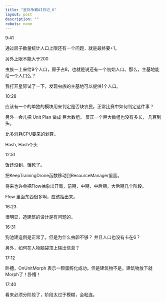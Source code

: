 ```yaml
---
title: "星际争霸AI日记_6"
layout: post
description: ""
robots: none
---
```


9:41

通过房子数量统计人口上限还有一个问题，就是最终要+1。

另外上限不能大于200

虫族一上来给9个人口，房子占8，也就是说还有一个初始人口。那么，主基地能给一个人口么？

我打开星际试了一下，发现虫族的主基地可以提供1个人口。

10:28

应该有一个的单独的模块用来判定是否缺农民。正常比赛中如何判定这件事？

另外一会儿把 Unit Plan 做成 巨大数组。 反正一个巨大数组也没有多长， 几百到头。

比多消耗CPU要来的划算。

Hash, Hash个头

12:51

饭还没到，饿死了。

把KeepTrainingDrone函数移动到ResourceManager里面。

将来也许会把Flow抽象出开局，前期，中期，中后期，大后期几个阶段。

Flow 里面东西很多啊，应该抽出来。

16:23

很明显，造建筑的设计是有问题的。

16:31

狗池建造倒是正常了。但是为什么虫卵不够？
并且人口也没有卡在6？

另外，如何在人物脑袋顶上输出信息？

17:12

卧槽，OnUnitMorph 表示一颗蛋孵化成功。但是建筑物不是，建筑物放下就Morph了！卧槽！

17:40

看来必须分阶段了，阶段太过于模糊，会粘连。